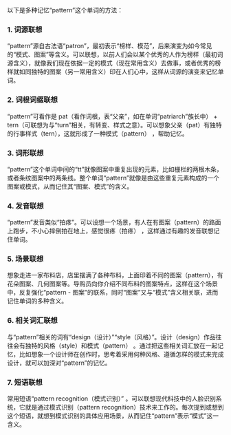 以下是多种记忆“pattern”这个单词的方法：
### 1. 词源联想
“pattern”源自古法语“patron”，最初表示“榜样、模范”，后来演变为如今常见的“模式、图案”等含义。可以联想，以前人们会以某个优秀的人作为榜样（最初词源含义），就像我们现在依据一定的模式（现在常用含义）去做事，或者优秀的榜样就如同独特的图案（另一常用含义）印在人们心中，这样从词源的演变来记忆单词。

### 2. 词根词缀联想
“pattern”可看作是 pat（看作词根，表“父亲”，如在单词“patriarch”族长中） + tern（可联想为与“turn”相关，有转变、样式之意）。可以想象父亲（pat）有独特的行事样式（tern），这就形成了一种模式（pattern）  ，帮助记忆。

### 3. 词形联想
“pattern”这个单词中间的“tt”就像图案中重复出现的元素，比如栅栏的两根木条，或者条纹图案中的两条线。整个单词“pattern”就像是由这些重复元素构成的一个图案或模式，从而记住其“图案、模式”的含义。

### 4. 发音联想
“pattern”发音类似“拍疼”。可以设想一个场景，有人在有图案（pattern）的路面上跑步，不小心摔倒拍在地上，感觉很疼（拍疼） ，这样通过有趣的发音联想记住单词。

### 5. 场景联想
想象走进一家布料店，店里摆满了各种布料，上面印着不同的图案（pattern），有花朵图案、几何图案等。导购员向你介绍不同布料的图案特点，这样在这个场景中，反复强化“pattern - 图案”的联系，同时“图案”又与“模式”含义相关联，进而记住单词的多种含义。

### 6. 相关词汇联想
与“pattern”相关的词有“design（设计）”“style（风格）”。设计（design）作品往往会有独特的风格（style）和模式（pattern） 。通过把这些相关词汇放在一起记忆，比如想象一个设计师在创作时，思考着采用何种风格、遵循怎样的模式来完成设计，就可以加深对“pattern”的记忆。

### 7. 短语联想
常用短语“pattern recognition（模式识别）” 。可以联想现代科技中的人脸识别系统，它就是通过模式识别（pattern recognition）技术来工作的。每次提到或想到这个短语，就想到模式识别的具体应用场景，从而记住“pattern”表示“模式”这一含义。 
